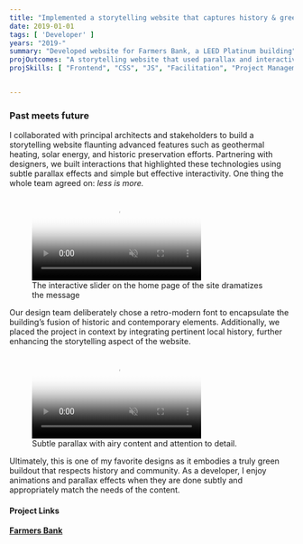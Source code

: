 ```yaml
---
title: "Implemented a storytelling website that captures history & green tech"
date: 2019-01-01
tags: [ 'Developer' ]
years: "2019-"
summary: "Developed website for Farmers Bank, a LEED Platinum building"
projOutcomes: "A storytelling website that used parallax and interactivity to tell the history of a LEED Platinum building."
projSkills: [ "Frontend", "CSS", "JS", "Facilitation", "Project Management"  ]


---
```


### Past meets future

I collaborated with principal architects and stakeholders to build a storytelling website flaunting advanced features such as geothermal heating, solar energy, and historic preservation efforts. Partnering with designers, we built interactions that highlighted these technologies using subtle parallax effects and simple but effective interactivity. One thing the whole team agreed on: *less is more.* 

<figure>
<video autoplay loop muted playsinline poster="/farmers-bank-slider-cover.webp">
  <source src="/farmers-bank-slider.mp4" type="video/mp4">
</video>
<figcaption>The interactive slider on the home page of the site dramatizes the message</figcaption>
</figure>

Our design team deliberately chose a retro-modern font to encapsulate the building&rsquo;s fusion of historic and contemporary elements. Additionally, we placed the project in context by integrating pertinent local history, further enhancing the storytelling aspect of the website.

<figure>
<video autoplay loop muted playsinline poster="/farmers-bank-green-cover.webp">
  <source src="/farmers-bank-green.mp4" type="video/mp4">
</video>
<figcaption>Subtle parallax with airy content and attention to detail.</figcaption>
</figure>

Ultimately, this is one of my favorite designs as it embodies a truly green buildout that respects history and community. As a developer, I enjoy animations and parallax effects when they are done subtly and appropriately match the needs of the content. 

#### Project Links

**[Farmers Bank](https://bentlyfarmersbank.com/)**